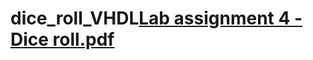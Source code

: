 # dice_roll_VHDL[Lab assignment 4 - Dice roll.pdf](https://github.com/JoelScarinius/dice_roll_VHDL/files/11270896/Lab.assignment.4.-.Dice.roll.pdf)
